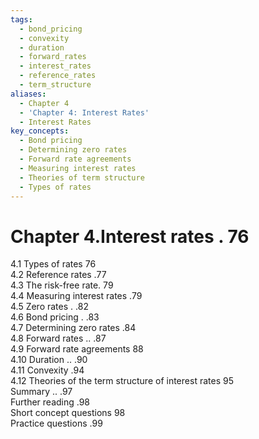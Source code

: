 ```yaml
---
tags:
  - bond_pricing
  - convexity
  - duration
  - forward_rates
  - interest_rates
  - reference_rates
  - term_structure
aliases:
  - Chapter 4
  - 'Chapter 4: Interest Rates'
  - Interest Rates
key_concepts:
  - Bond pricing
  - Determining zero rates
  - Forward rate agreements
  - Measuring interest rates
  - Theories of term structure
  - Types of rates
---
```


# Chapter 4.Interest rates . 76  

4.1 Types of rates 76   
4.2 Reference rates .77   
4.3 The risk-free rate. 79   
4.4 Measuring interest rates .79   
4.5 Zero rates . .82   
4.6 Bond pricing . .83   
4.7 Determining zero rates .84   
4.8 Forward rates .. .87   
4.9 Forward rate agreements 88   
4.10 Duration .. .90   
4.11 Convexity .94   
4.12 Theories of the term structure of interest rates 95   
Summary .. .97   
Further reading .98   
Short concept questions 98   
Practice questions .99  
